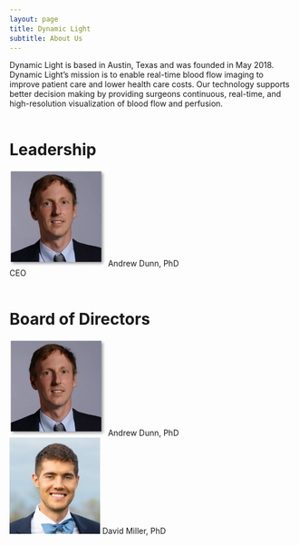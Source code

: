 ```yaml
---
layout: page
title: Dynamic Light
subtitle: About Us
---
```

<div>
	<p>
	Dynamic Light is based in Austin, Texas and was founded in May 2018. Dynamic Light’s mission is to enable real-time blood flow imaging to improve patient care and lower health care costs.  Our technology supports better decision making by providing surgeons continuous, real-time, and high-resolution visualization of blood flow and perfusion.
	</p>
	<div style="clear:both;height:0.2em;"></div>
	<p> 
		 <h1> Leadership </h1> 
			<div id="index-gallery;width=auto;">
				<div class="item">
    					<img src="/img/Andrew_Dunn.png" alt="" style="width:170px;height:170px"/>
    					Andrew Dunn, PhD <br> CEO
  				</div>
			</div> 
	</p>
</div>
<div style="clear:both;height:0.2em;"></div>
<div>
	<p>
		<h1> Board of Directors </h1> 
			<div id="index-gallery-extend;width=auto;">
				<div class="item">
    					<img src="/img/Andrew_Dunn.png" alt="" style="width:170px;height:170px"/>
    					Andrew Dunn, PhD
  				</div>
				<div class="item">
    					<img src="/img/DavidMillerHeadshot.jpg" alt="" style="width:160px;height:170px"/>
    					David Miller, PhD
  				</div>
			</div>
	</p>
</div>
